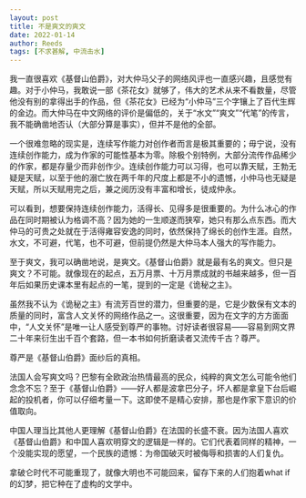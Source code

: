 ```yaml
---
layout: post
title: 不是爽文的爽文
date: 2022-01-14
author: Reeds
tags: [不求甚解, 中流击水]
---
```


 我一直很喜欢《基督山伯爵》，对大仲马父子的网络风评也一直感兴趣，且感觉有趣。对于小仲马，我敢说一部《茶花女》就够了，伟大的艺术从来不看数量，尽管他没有别的拿得出手的作品，但《茶花女》已经为“小仲马”三个字镶上了百代生辉的金边。而大仲马在中文网络的评价是偏低的，关于“水文”“爽文”“代笔”的传言，我不能确凿地否认（大部分算是事实），但并不是他的全部。

一个很难忽略的现实是，连续写作能力对创作者而言是极其重要的；毋宁说，没有连续创作能力，成为作家的可能性基本为零。除极个别特例，大部分流传作品稀少的作家，都是存量少而非创作少。连续创作能力可以习得，也可以靠天赋，王勃无疑是天赋，以至于他的溺亡放在两千年的尺度上都是不小的遗憾，小仲马也无疑是天赋，所以天赋用完之后，兼之阅历没有丰富和增长，徒成仲永。

可以看到，想要保持连续创作能力，活得长、见得多是很重要的。为什么冰心的作品在同时期被认为格调不高？因为她的一生顺遂而狭窄，她只有那么点东西。而大仲马的可贵之处就在于活得雍容安逸的同时，依然保持了绵长的创作生涯。自然，水文，不可避，代笔，也不可避，但前提仍然是大仲马本人强大的写作能力。

至于爽文，我可以确凿地说，是爽文。《基督山伯爵》就是最有名的爽文。但只是爽文？不可能。就像现在的起点，五万月票、十万月票成就的书越来越多，但一百年后如果历史课本里有起点的一笔，提到的一定是《诡秘之主》。

虽然我不认为《诡秘之主》有流芳百世的潜力，但重要的是，它是少数保有文本的质量的同时，富含人文关怀的网络作品之一。这很重要，因为在文字的方方面面中，“人文关怀”是唯一让人感受到尊严的事物。讨好读者很容易——容易到网文界二十年来衍生出千百个套路，但一本书如何折磨读者又流传千古？尊严。

尊严是《基督山伯爵》面纱后的真相。

法国人会写爽文吗？巴黎有全欧政治热情最高的民众，纯粹的爽文怎么可能令他们念念不忘？至于《基督山伯爵》——好人都是波拿巴分子，坏人都是拿皇下台后崛起的投机者，你可以仔细考量一下。这即使不是精心安排，那也是作家下意识的价值取向。

中国人理当比其他人更理解《基督山伯爵》在法国的长盛不衰。因为法国人喜欢《基督山伯爵》和中国人喜欢明穿文的逻辑是一样的。它们代表着同样的精神，一个没能实现的愿望，一个民族的遗憾：为帝国破灭时被侮辱和损害的人们复仇。

拿破仑时代不可能重现了，就像大明也不可能回来，留存下来的人们抱着what if 的幻梦，把它种在了虚构的文学中。